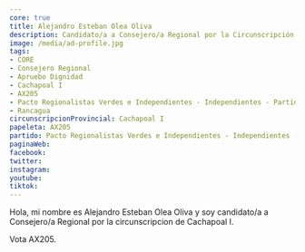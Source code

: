 ```yaml
---
core: true
title: Alejandro Esteban Olea Oliva
description: Candidato/a a Consejero/a Regional por la Circunscripción de Cachapoal I
image: /media/ad-profile.jpg
tags:
- CORE
- Consejero Regional
- Apruebo Dignidad
- Cachapoal I
- AX205
- Pacto Regionalistas Verdes e Independientes - Independientes - Partido Republicano De Chile
- Rancagua
circunscripcionProvincial: Cachapoal I
papeleta: AX205
partido: Pacto Regionalistas Verdes e Independientes - Independientes - Partido Republicano De Chile
paginaWeb:
facebook:
twitter:
instagram:
youtube:
tiktok:
---
```

Hola, mi nombre es Alejandro Esteban Olea Oliva y soy candidato/a a Consejero/a Regional por la circunscripcion de Cachapoal I.

Vota AX205.